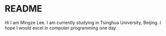 # README
Hi I am Mingze Lee.
I am currently studying in Tsinghua University, Beijing.
I hope I would excel in computer programming one day.
